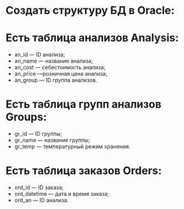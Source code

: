 # Создать структуру БД в Oracle:
# Есть таблица анализов Analysis:
-	an_id — ID анализа;
-	an_name — название анализа;
-	an_cost — себестоимость анализа;
-	an_price —розничная цена анализа;
-	an_group — ID группа анализов.
# Есть таблица групп анализов Groups:
-	gr_id — ID группы;
-	gr_name — название группы;
-	gr_temp — температурный режим хранения.
# Есть таблица заказов Orders:
-	ord_id — ID заказа;
-	ord_datetime — дата и время заказа;
-	ord_an — ID анализа.
